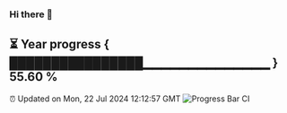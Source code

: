 ### Hi there 👋
⏳ Year progress { ████████████████▁▁▁▁▁▁▁▁▁▁▁▁▁▁ } 55.60 %
---
⏰ Updated on Mon, 22 Jul 2024 12:12:57 GMT
![Progress Bar CI](https://github.com/Moyi321/Moyi321/workflows/Progress%20Bar%20CI/badge.svg)
